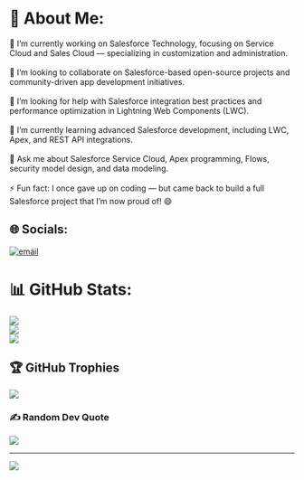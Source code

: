 # 💫 About Me:
🔭 I’m currently working on Salesforce Technology, focusing on Service Cloud and Sales Cloud — specializing in customization and administration.<br><br>👯 I’m looking to collaborate on Salesforce-based open-source projects and community-driven app development initiatives.<br><br>🤝 I’m looking for help with Salesforce integration best practices and performance optimization in Lightning Web Components (LWC).<br><br>🌱 I’m currently learning advanced Salesforce development, including LWC, Apex, and REST API integrations.<br><br>💬 Ask me about Salesforce Service Cloud, Apex programming, Flows, security model design, and data modeling.<br><br>⚡ Fun fact: I once gave up on coding — but came back to build a full Salesforce project that I’m now proud of! 😄

## 🌐 Socials:
[![email](https://img.shields.io/badge/Email-D14836?logo=gmail&logoColor=white)](mailto:connectwithpulkit@gmail.com) 
# 📊 GitHub Stats:
![](https://github-readme-stats.vercel.app/api?username=BoeingHawk&theme=gruvbox_light&hide_border=false&include_all_commits=true&count_private=true)<br/>
![](https://nirzak-streak-stats.vercel.app/?user=BoeingHawk&theme=gruvbox_light&hide_border=false)<br/>
![](https://github-readme-stats.vercel.app/api/top-langs/?username=BoeingHawk&theme=gruvbox_light&hide_border=false&include_all_commits=true&count_private=true&layout=compact)

## 🏆 GitHub Trophies
![](https://github-profile-trophy.vercel.app/?username=BoeingHawk&theme=github_dark&no-frame=false&no-bg=true&margin-w=4)

### ✍️ Random Dev Quote
![](https://quotes-github-readme.vercel.app/api?type=horizontal&theme=radical)

---
[![](https://visitcount.itsvg.in/api?id=BoeingHawk&icon=0&color=0)](https://visitcount.itsvg.in)


<!-- Proudly created with GPRM ( https://gprm.itsvg.in ) -->

